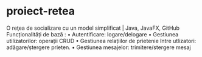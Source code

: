 # proiect-retea
O reţea de socializare cu un model simplificat | Java, JavaFX, GitHub
Funcționalități de bază :
• Autentificare: logare/delogare
• Gestiunea utilizatorilor: operații CRUD
• Gestiunea relațiilor de prietenie între utlizatori: adăgare/ștergere prieten.
• Gestiunea mesajelor: trimitere/stergere mesaj
